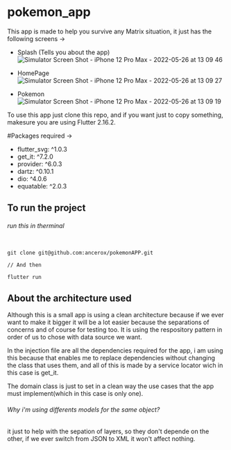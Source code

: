 # pokemon_app

This app is made to help you survive any Matrix situation, it just has the following screens ->

- Splash (Tells you about the app)![Simulator Screen Shot - iPhone 12 Pro Max - 2022-05-26 at 13 09 46](https://user-images.githubusercontent.com/58252544/170539448-4f495427-1a64-47d5-b720-eaea56976712.png)

- HomePage![Simulator Screen Shot - iPhone 12 Pro Max - 2022-05-26 at 13 09 27](https://user-images.githubusercontent.com/58252544/170539430-fdec4b0b-dbe1-4413-84f3-8f150777c5d9.png)

- Pokemon![Simulator Screen Shot - iPhone 12 Pro Max - 2022-05-26 at 13 09 19](https://user-images.githubusercontent.com/58252544/170539383-529eaa91-5e5b-416a-a993-102e144000d4.png)


To use this app just clone this repo, and if you want just to copy something, makesure you are using Flutter 2.16.2.

#Packages required ->

- flutter_svg: ^1.0.3
- get_it: ^7.2.0
- provider: ^6.0.3
- dartz: ^0.10.1
- dio: ^4.0.6
- equatable: ^2.0.3

## To run the project 

###### run this  in therminal
```

git clone git@github.com:ancerox/pokemonAPP.git

// And then

flutter run

```

## About the architecture used

Although this is a small app is using a clean architecture because if we ever want to make it bigger it will be a lot easier because the separations of concerns and of course for testing too. It is using the respository pattern in order of us to chose with data source we want.

In the injection file are all the dependencies required for the app, i am using this because that enables me to replace dependencies without changing the class that uses them, and all of this is made by a service locator wich in this case is get_it.

The domain class is just to set in a clean way the use cases that the app must implement(which in this case is only one).

###### Why i'm using differents models for the same object?

it just to help with the sepation of layers, so they don't depende on the other, if we ever switch from JSON to XML it won't affect nothing.





